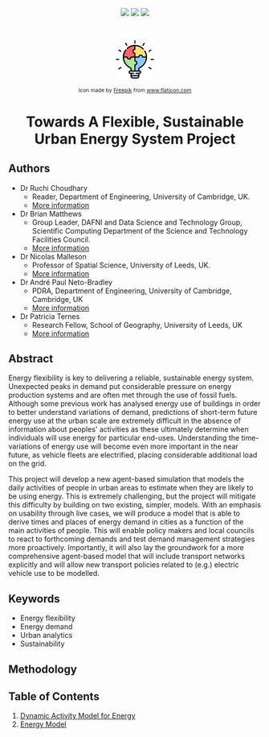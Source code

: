 <!-- PROJECT SHIELDS -->
<!-- Contributors and license will update when the repo is public.
     project page need to be included manually -->
<p align="center">
    <a href="https://github.com/anetobradley/energy_flex/graphs/contributors" alt="Contributors">
        <img src="https://img.shields.io/github/contributors/anetobradley/energy_flex?color=%2366FFC3&logo=GitHub&logoColor=%2366FFC3&style=for-the-badge" /></a>
     <a href="https://github.com/anetobradley/energy_flex/blob/main/LICENSE" alt="License">
        <img src="https://img.shields.io/github/license/anetobradley/energy_flex?color=FFB3BC&style=for-the-badge" /></a>
    <a href="#"  alt="Project page">
        <img src="https://img.shields.io/badge/-🌐Project Page-black.svg?style=for-the-badge&logo=🌐&colorB=555&logoColor=99F4FB" /></a>
</p>

<!-- PROJECT LOGO -->
<br />
<p align="center">
    <img src="01-ActivityModel/inputs/icons/001-puzzle.svg" alt="Logo" width="15% id="logo">
    <p  align="center" style="font-size:0.75em;">Icon made by <a href="https://www.freepik.com" title="Freepik">Freepik</a> from <a href="https://www.flaticon.com/" title="Flaticon">www.flaticon.com</a></p>
    <h1 align="center">Towards A Flexible, Sustainable Urban Energy System Project</h1>
</p>

## Authors

* Dr Ruchi Choudhary
  * Reader, Department of Engineering, University of Cambridge, UK.
  * [More information](http://www.eng.cam.ac.uk/profiles/rc488)
* Dr Brian Matthews
  * Group Leader, DAFNI and Data Science and Technology Group, Scientific Computing Department of the Science and Technology Facilities Council.
  * [More information](https://www.scd.stfc.ac.uk/Pages/Brian-Matthews.aspx)
* Dr Nicolas Malleson
  * Professor of Spatial Science, University of Leeds, UK.
  * [More information](http://www.nickmalleson.co.uk/)
* Dr André Paul Neto-Bradley
  * PDRA, Department of Engineering, University of Cambridge, Cambridge, UK
  * [More information](https://www.eeci.cam.ac.uk/directory/a-neto-bradley)
* Dr Patricia Ternes
  * Research Fellow, School of Geography, University of Leeds, UK
  * [More information](https://patricia-ternes.github.io/)

## Abstract
Energy flexibility is key to delivering a reliable, sustainable energy system. Unexpected peaks in demand put
considerable pressure on energy production systems and are often met through the use of fossil fuels.
Although some previous work has analysed energy use of buildings in order to better understand
variations of demand, predictions of short-term future energy use at the urban scale are extremely
difficult in the absence of information about peoples' activities as these ultimately determine when
individuals will use energy for particular end-uses. Understanding the time-variations of energy use will
become even more important in the near future, as vehicle fleets are electrified, placing considerable
additional load on the grid.

This project will develop a new agent-based simulation that models the daily activities of people in urban
areas to estimate when they are likely to be using energy. This is extremely challenging, but the project will
mitigate this difficulty by building on two existing, simpler, models. With an emphasis on usability
through live cases, we will produce a model that is able to derive times and places of energy demand in
cities as a function of the main activities of people. This will enable policy makers and local councils to react
to forthcoming demands and test demand management strategies more proactively. Importantly, it will
also lay the groundwork for a more comprehensive agent-based model that will include transport networks
explicitly and will allow new transport policies related to (e.g.) electric vehicle use to be modelled.

## Keywords
* Energy flexibility
* Energy demand
* Urban analytics
* Sustainability


## Methodology



## Table of Contents
1. [Dynamic Activity Model for Energy](01-ActivityModel/)
2. [Energy Model](02-EnergyModel/)